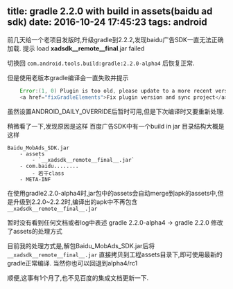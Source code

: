 title: gradle 2.2.0 with build in assets(baidu ad sdk)
date: 2016-10-24 17:45:23
tags: android
---
前几天给一个老项目发版时,升级gradle到2.2.2,发现baidu广告SDK一直无法正确加载.
提示 load __xadsdk__remote__final__.jar failed

切换回 `com.android.tools.build:gradle:2.2.0-alpha4` 后恢复正常.

但是使用老版本gradle编译会一直失败并提示

``` java
	Error:(1, 0) Plugin is too old, please update to a more recent version, or set ANDROID_DAILY_OVERRIDE environment variable to "245e4d403bf33d23690fe32bf814235bf6949f57"
	<a href="fixGradleElements">Fix plugin version and sync project</a><br><a href="openFile:/Users/dk/Documents/git/***(****/******/build.gradle">Open File</a>
```

虽然设置ANDROID_DAILY_OVERRIDE后暂时可用,但是下次编译时又要重新处理.

稍微看了一下,发现原因是这样
百度广告SDK中有一个build in jar
目录结构大概是这样

	Baidu_MobAds_SDK.jar
		- assets
			- `__xadsdk__remote__final__.jar`
		- com.baidu........
			- 若干class
		- META-INF

在使用gradle2.2.0-alpha4时,jar包中的assets会自动merge到apk的assets中,但是升级到2.2.0~2.2.2时,编译出的apk中不再包含`__xadsdk__remote__final__.jar`

暂时没有看到任何文档或者log中表述 gradle 2.2.0-alpha4 -> gradle 2.2.0 修改了assets的处理方式

目前我的处理方式是,解包Baidu_MobAds_SDK.jar后将 `__xadsdk__remote__final__.jar` 直接拷贝到工程assets目录下,即可使用最新的gradle正常编译.
当然你也可以回退到alpha4/rc1

顺便,这事有1个月了,也不见百度的集成文档更新一下.
